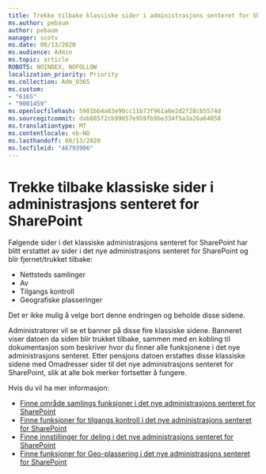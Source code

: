 ```yaml
---
title: Trekke tilbake klassiske sider i administrasjons senteret for SharePoint
ms.author: pebaum
author: pebaum
manager: scotv
ms.date: 08/13/2020
ms.audience: Admin
ms.topic: article
ROBOTS: NOINDEX, NOFOLLOW
localization_priority: Priority
ms.collection: Adm_O365
ms.custom:
- "6165"
- "9001459"
ms.openlocfilehash: 5981bb4a83e90cc11b73f961a6e2d2f28cb5574d
ms.sourcegitcommit: dab885f2cb99057e959fb9be334f5a3a26a64058
ms.translationtype: MT
ms.contentlocale: nb-NO
ms.lasthandoff: 08/13/2020
ms.locfileid: "46793906"
---
```

# <a name="retire-classic-pages-in-sharepoint-admin-center"></a>Trekke tilbake klassiske sider i administrasjons senteret for SharePoint

Følgende sider i det klassiske administrasjons senteret for SharePoint har blitt erstattet av sider i det nye administrasjons senteret for SharePoint og blir fjernet/trukket tilbake: 

- Nettsteds samlinger 
- Av
- Tilgangs kontroll
- Geografiske plasseringer

Det er ikke mulig å velge bort denne endringen og beholde disse sidene.

Administratorer vil se et banner på disse fire klassiske sidene. Banneret viser datoen da siden blir trukket tilbake, sammen med en kobling til dokumentasjon som beskriver hvor du finner alle funksjonene i det nye administrasjons senteret. Etter pensjons datoen erstattes disse klassiske sidene med Omadresser sider til det nye administrasjons senteret for SharePoint, slik at alle bok merker fortsetter å fungere.
  
Hvis du vil ha mer informasjon:

- [Finne område samlings funksjoner i det nye administrasjons senteret for SharePoint](https://docs.microsoft.com/sharepoint/site-collections-page)
- [Finne funksjoner for tilgangs kontroll i det nye administrasjons senteret for SharePoint](https://docs.microsoft.com/sharepoint/control-access)
- [Finne innstillinger for deling i det nye administrasjons senteret for SharePoint](https://docs.microsoft.com/sharepoint/sharing-settings)
- [Finne funksjoner for Geo-plassering i det nye administrasjons senteret for SharePoint](https://docs.microsoft.com/sharepoint/manage-geo-locations)